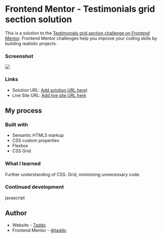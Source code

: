 # Frontend Mentor - Testimonials grid section solution

This is a solution to the [Testimonials grid section challenge on Frontend Mentor](https://www.frontendmentor.io/challenges/testimonials-grid-section-Nnw6J7Un7). Frontend Mentor challenges help you improve your coding skills by building realistic projects. 




### Screenshot

![](./screenshot.jpg)

### Links

- Solution URL: [Add solution URL here](https://github.com/palmettophoto/testimonials-grid-section.git))
- Live Site URL: [Add live site URL here](https://palmettophoto.github.io/testimonials-grid-section/)

## My process

### Built with

- Semantic HTML5 markup
- CSS custom properties
- Flexbox
- CSS Grid

### What I learned

Further understanding of CSS. Grid, minimizing unnecessary code.

### Continued development

javascript

## Author

- Website - [Taddo](https://rockhillvideomarketing.com)
- Frontend Mentor - [@taddo](https://www.frontendmentor.io/profile/taddo)


